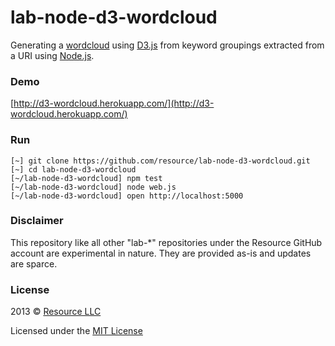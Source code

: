 # lab-node-d3-wordcloud

Generating a [wordcloud](http://www.jasondavies.com/wordcloud/) using
[D3.js](http://d3js.org/) from keyword groupings extracted from a URI using
[Node.js](http://nodejs.org/).

### Demo

[http://d3-wordcloud.herokuapp.com/](http://d3-wordcloud.herokuapp.com/)

### Run

```
[~] git clone https://github.com/resource/lab-node-d3-wordcloud.git
[~] cd lab-node-d3-wordcloud
[~/lab-node-d3-wordcloud] npm test
[~/lab-node-d3-wordcloud] node web.js
[~/lab-node-d3-wordcloud] open http://localhost:5000
```

### Disclaimer

This repository like all other "lab-&#42;" repositories under the Resource GitHub
account are experimental in nature. They are provided as-is and updates are sparce.

### License

2013 &copy; [Resource LLC](http://resource.com)

Licensed under the [MIT License](blob/master/LICENSE)

